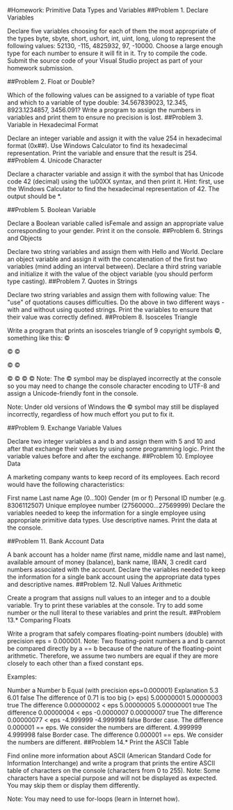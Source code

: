 ﻿#Homework: Primitive Data Types and Variables
##Problem 1. Declare Variables

Declare five variables choosing for each of them the most appropriate of the types byte, sbyte, short, ushort, int, uint, long, ulong to represent the following values: 52130, -115, 4825932, 97, -10000.
Choose a large enough type for each number to ensure it will fit in it. Try to compile the code.
Submit the source code of your Visual Studio project as part of your homework submission.

##Problem 2. Float or Double?

Which of the following values can be assigned to a variable of type float and which to a variable of type double: 34.567839023, 12.345, 8923.1234857, 3456.091?
Write a program to assign the numbers in variables and print them to ensure no precision is lost.
##Problem 3. Variable in Hexadecimal Format

Declare an integer variable and assign it with the value 254 in hexadecimal format (0x##).
Use Windows Calculator to find its hexadecimal representation.
Print the variable and ensure that the result is 254.
##Problem 4. Unicode Character

Declare a character variable and assign it with the symbol that has Unicode code 42 (decimal) using the \u00XX syntax, and then print it.
Hint: first, use the Windows Calculator to find the hexadecimal representation of 42. The output should be *.

##Problem 5. Boolean Variable

Declare a Boolean variable called isFemale and assign an appropriate value corresponding to your gender.
Print it on the console.
##Problem 6. Strings and Objects

Declare two string variables and assign them with Hello and World.
Declare an object variable and assign it with the concatenation of the first two variables (mind adding an interval between).
Declare a third string variable and initialize it with the value of the object variable (you should perform type casting).
##Problem 7. Quotes in Strings

Declare two string variables and assign them with following value: The "use" of quotations causes difficulties.
Do the above in two different ways - with and without using quoted strings.
Print the variables to ensure that their value was correctly defined.
##Problem 8. Isosceles Triangle

Write a program that prints an isosceles triangle of 9 copyright symbols ©, something like this:
   ©

  © ©

 ©   ©

© © © ©
Note: The © symbol may be displayed incorrectly at the console so you may need to change the console character encoding to UTF-8 and assign a Unicode-friendly font in the console.

Note: Under old versions of Windows the © symbol may still be displayed incorrectly, regardless of how much effort you put to fix it.

##Problem 9. Exchange Variable Values

Declare two integer variables a and b and assign them with 5 and 10 and after that exchange their values by using some programming logic.
Print the variable values before and after the exchange.
##Problem 10. Employee Data

A marketing company wants to keep record of its employees. Each record would have the following characteristics:

First name
Last name
Age (0...100)
Gender (m or f)
Personal ID number (e.g. 8306112507)
Unique employee number (27560000…27569999)
Declare the variables needed to keep the information for a single employee using appropriate primitive data types. Use descriptive names. Print the data at the console.

##Problem 11. Bank Account Data

A bank account has a holder name (first name, middle name and last name), available amount of money (balance), bank name, IBAN, 3 credit card numbers associated with the account.
Declare the variables needed to keep the information for a single bank account using the appropriate data types and descriptive names.
##Problem 12. Null Values Arithmetic

Create a program that assigns null values to an integer and to a double variable.
Try to print these variables at the console.
Try to add some number or the null literal to these variables and print the result.
##Problem 13.* Comparing Floats

Write a program that safely compares floating-point numbers (double) with precision eps = 0.000001.
Note: Two floating-point numbers a and b cannot be compared directly by a == b because of the nature of the floating-point arithmetic. Therefore, we assume two numbers are equal if they are more closely to each other than a fixed constant eps.

Examples:

Number a	Number b	Equal (with precision eps=0.000001)	Explanation
5.3	6.01	false	The difference of 0.71 is too big (> eps)
5.00000001	5.00000003	true	The difference 0.00000002 < eps
5.00000005	5.00000001	true	The difference 0.00000004 < eps
-0.0000007	0.00000007	true	The difference 0.00000077 < eps
-4.999999	-4.999998	false	Border case. The difference 0.000001 == eps. We consider the numbers are different.
4.999999	4.999998	false	Border case. The difference 0.000001 == eps. We consider the numbers are different.
##Problem 14.* Print the ASCII Table

Find online more information about ASCII (American Standard Code for Information Interchange) and write a program that prints the entire ASCII table of characters on the console (characters from 0 to 255).
Note: Some characters have a special purpose and will not be displayed as expected. You may skip them or display them differently.

Note: You may need to use for-loops (learn in Internet how).